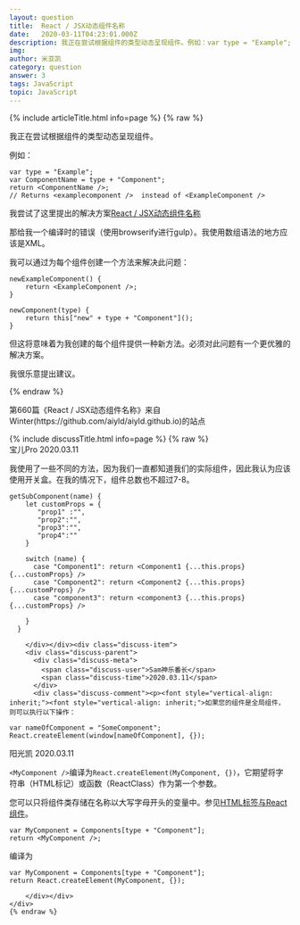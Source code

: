 ```yaml
---
layout: question
title:  React / JSX动态组件名称
date:   2020-03-11T04:23:01.000Z
description: 我正在尝试根据组件的类型动态呈现组件。例如：var type = "Example";var ComponentName = type + "C...
img: 
author: 米亚凯
category: question
answer: 3
tags: JavaScript
topic: JavaScript
---
```

<div class="article-root">
  <div class="article">
    {% include articleTitle.html info=page %}
    {% raw %}
    <div class="article-content"><p><font style="vertical-align: inherit;"><font style="vertical-align: inherit;">我正在尝试根据组件的类型动态呈现组件。</font></font></p>

<p><font style="vertical-align: inherit;"><font style="vertical-align: inherit;">例如：</font></font></p>

<pre><code>var type = "Example";<font></font>
var ComponentName = type + "Component";<font></font>
return &lt;ComponentName /&gt;; <font></font>
// Returns &lt;examplecomponent /&gt;  instead of &lt;ExampleComponent /&gt;<font></font>
</code></pre>

<p><font style="vertical-align: inherit;"><font style="vertical-align: inherit;">我尝试了这里提出的解决方案</font></font><a href="https://stackoverflow.com/questions/28842459/react-jsx-dynamic-component-names"><font style="vertical-align: inherit;"><font style="vertical-align: inherit;">React / JSX动态组件名称</font></font></a></p>

<p><font style="vertical-align: inherit;"><font style="vertical-align: inherit;">那给我一个编译时的错误（使用browserify进行gulp）。</font><font style="vertical-align: inherit;">我使用数组语法的地方应该是XML。</font></font></p>

<p><font style="vertical-align: inherit;"><font style="vertical-align: inherit;">我可以通过为每个组件创建一个方法来解决此问题：</font></font></p>

<pre><code>newExampleComponent() {<font></font>
    return &lt;ExampleComponent /&gt;;<font></font>
}<font></font>
<font></font>
newComponent(type) {<font></font>
    return this["new" + type + "Component"]();<font></font>
}<font></font>
</code></pre>

<p><font style="vertical-align: inherit;"><font style="vertical-align: inherit;">但这将意味着为我创建的每个组件提供一种新方法。</font><font style="vertical-align: inherit;">必须对此问题有一个更优雅的解决方案。</font></font></p>

<p><font style="vertical-align: inherit;"><font style="vertical-align: inherit;">我很乐意提出建议。</font></font></p></div>
    {% endraw %}
  </div>
  <p class="winter_mark">第660篇《React / JSX动态组件名称》来自Winter(https://github.com/aiyld/aiyld.github.io)的站点</p>
  <div class="discuss-wrapper">
    {% include discussTitle.html info=page %}
    {% raw %}
    <div class="discuss-list">
    <div class="discuss-item">
        <div class="discuss-parent">
          <div class="discuss-meta">
            <span class="discuss-user">宝儿Pro</span>
            <span class="discuss-time">2020.03.11</span>
          </div>
          <div class="discuss-comment"><p><font style="vertical-align: inherit;"><font style="vertical-align: inherit;">我使用了一些不同的方法，因为我们一直都知道我们的实际组件，因此我认为应该使用开关盒。</font><font style="vertical-align: inherit;">在我的情况下，组件总数也不超过7-8。</font></font></p>

<pre><code>getSubComponent(name) {<font></font>
    let customProps = {<font></font>
       "prop1" :"",<font></font>
       "prop2":"",<font></font>
       "prop3":"",<font></font>
       "prop4":""<font></font>
    }<font></font>
<font></font>
    switch (name) {<font></font>
      case "Component1": return &lt;Component1 {...this.props} {...customProps} /&gt;<font></font>
      case "Component2": return &lt;Component2 {...this.props} {...customProps} /&gt;<font></font>
      case "component3": return &lt;component3 {...this.props} {...customProps} /&gt;<font></font>
<font></font>
    }<font></font>
  }<font></font>
</code></pre></div>
        </div></div><div class="discuss-item">
        <div class="discuss-parent">
          <div class="discuss-meta">
            <span class="discuss-user">Sam神乐番长</span>
            <span class="discuss-time">2020.03.11</span>
          </div>
          <div class="discuss-comment"><p><font style="vertical-align: inherit;"><font style="vertical-align: inherit;">如果您的组件是全局组件，则可以执行以下操作：
</font></font></p><div class="snippet" data-lang="js" data-hide="false">
<div class="snippet-code">
<pre class="snippet-code-js lang-js prettyprint-override"><code>var nameOfComponent = "SomeComponent";<font></font>
React.createElement(window[nameOfComponent], {});</code></pre>
</div>
</div>
<p></p></div>
        </div></div><div class="discuss-item">
        <div class="discuss-parent">
          <div class="discuss-meta">
            <span class="discuss-user">阳光凯</span>
            <span class="discuss-time">2020.03.11</span>
          </div>
          <div class="discuss-comment"><p><code>&lt;MyComponent /&gt;</code><font style="vertical-align: inherit;"><font style="vertical-align: inherit;">编译为</font></font><code>React.createElement(MyComponent, {})</code><font style="vertical-align: inherit;"><font style="vertical-align: inherit;">，它期望将字符串（HTML标记）或函数（ReactClass）作为第一个参数。</font></font></p>

<p><font style="vertical-align: inherit;"><font style="vertical-align: inherit;">您可以只将组件类存储在名称以大写字母开头的变量中。</font><font style="vertical-align: inherit;">参见</font></font><a href="https://facebook.github.io/react/docs/jsx-in-depth.html#html-tags-vs.-react-components"><font style="vertical-align: inherit;"><font style="vertical-align: inherit;">HTML标签与React组件</font></font></a><font style="vertical-align: inherit;"><font style="vertical-align: inherit;">。</font></font></p>

<pre><code>var MyComponent = Components[type + "Component"];<font></font>
return &lt;MyComponent /&gt;;<font></font>
</code></pre>

<p><font style="vertical-align: inherit;"><font style="vertical-align: inherit;">编译为</font></font></p>

<pre><code>var MyComponent = Components[type + "Component"];<font></font>
return React.createElement(MyComponent, {});<font></font>
</code></pre></div>
        </div></div>
    </div>
    {% endraw %}
  </div>
<div>
